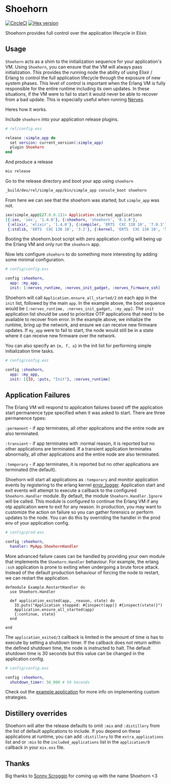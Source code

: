 # Shoehorn

[![CircleCI](https://circleci.com/gh/nerves-project/shoehorn.svg?style=svg)](https://circleci.com/gh/nerves-project/shoehorn)
[![Hex version](https://img.shields.io/hexpm/v/shoehorn.svg "Hex version")](https://hex.pm/packages/shoehorn)

Shoehorn provides full control over the application lifecycle in Elixir.

## Usage

`Shoehorn` acts as a shim to the initialization sequence for your application's
VM. Using `Shoehorn`, you can ensure that the VM will always pass initialization.
This provides the running node the ability of using Elixir / Erlang to control
the full application lifecycle through the exposure of new system phases.
This level of control is important when the Erlang VM is fully responsible
for the entire runtime including its own updates. In these situations, if
the VM were to fail to start it would never be able to recover from a bad
update. This is especially useful when running [Nerves](https://circleci.com/gh/nerves-project).

Heres how it works.

Include `shoehorn` into your application release plugins.

```elixir
# rel/config.exs

release :simple_app do
  set version: current_version(:simple_app)
  plugin Shoehorn
end
```

And produce a release

```sh
mix release
```

Go to the release directory and boot your app using `shoehorn`

```sh
_build/dev/rel/simple_app/bin/simple_app console_boot shoehorn
```

From here we can see that the shoehorn was started, but `simple_app` was not.

```elixir
iex(simple_app@127.0.0.1)1> Application.started_applications
[{:iex, 'iex', '1.4.0'}, {:shoehorn, 'shoehorn', '0.1.0'},
 {:elixir, 'elixir', '1.4.0'}, {:compiler, 'ERTS  CXC 138 10', '7.0.3'},
 {:stdlib, 'ERTS  CXC 138 10', '3.2'}, {:kernel, 'ERTS  CXC 138 10', '5.1.1'}]
```

Booting the shoehorn.boot script with zero application config will being up the
Erlang VM and only run the `shoehorn` app.

Now lets configure `shoehorn` to do something more interesting by adding some
minimal configuration.

```elixir
# config/config.exs

config :shoehorn,
  app: :my_app,
  init: [:nerves_runtime, :nerves_init_gadget, :nerves_firmware_ssh]
```

Shoehorn will call `Application.ensure_all_started/2` on each app in the `init`
list, followed by the main `app`. In the example above, the boot sequence would be
`[:nerves_runtime, :nerves_init_gadget, :my_app]`. The `init` application list
should be used to prioritize OTP applications that need to be available to recover
from error. In the example above, we initialize the runtime, bring up the network,
and ensure we can receive new firmware updates. If `my_app` were to fail to start,
the node would still be in a state where it can receive new firmware over the network.

You can also specify an `{m, f, a}` in the init list for performing
simple initialization time tasks.

```elixir
# config/config.exs

config :shoehorn,
  app: :my_app,
  init: [{IO, :puts, "Init"}, :nerves_runtime]
```

## Application Failures

The Erlang VM will respond to application failures based off the application start
permanence type specified when it was asked to start. There are three permanence types:

  `:permanent` - if app terminates, all other applications and the entire node
  are also terminated.

  `:transient` - if app terminates with :normal reason, it is reported but no
  other applications are terminated. If a transient application terminates
  abnormally, all other applications and the entire node are also terminated.

  `:temporary` - if app terminates, it is reported but no other applications are
  terminated (the default).

Shoehorn will start all applications as `:temporary` and monitor application
events by registering to the erlang kernel [error_logger](http://erlang.org/doc/man/error_logger.html).
Application start and exit events will attempt to execute a callback to the
configured `Shoehorn.Handler` module. By default, the module `Shoehorn.Handler.Ignore`
will be called. This module is configured to continue the Erlang VM if any otp
application were to exit for any reason. In production, you may want to customize
the action on failure so you can gather forensics or perform updates to the node.
You can do this by overriding the handler in the prod env of your application config.

```elixir
# config/prod.exs

config :shoehorn,
  handler: MyApp.ShoehornHandler
```

More advanced failure cases can be handled by providing your own module that implements
the `Shoehorn.Handler` behaviour. For example, the erlang `:ssh` application is prone to
exiting when undergoing a brute force attack. Instead of the default production behaviour of
forcing the node to restart, we can restart the application.

```
defmodule Example.RestartHandler do
  use Shoehorn.Handler

  def application_exited(app, _reason, state) do
    IO.puts("Application stopped: #{inspect(app)} #{inspect(state)}")
    Application.ensure_all_started(app)
    {:continue, state}
  end

end
```

The `application_exited/3` callback is limited in the amount of time is has to execute by
setting a shutdown timer. If the callback does not return within the defined shutdown time,
the node is instructed to halt. The default shutdown time is 30 seconds but this value can
be changed in the application config.

```elixir
# config/config.exs

config :shoehorn,
  shutdown_timer: 50_000 # 50 Seconds
```

Check out the [example application](https://github.com/nerves-project/shoehorn/tree/master/example) for more info on implementing custom strategies.

## Distillery overrides

Shoehorn will alter the release defaults to omit `:mix` and `:distillery` from
the list of default applications to include. If you depend on these applications
at runtime, you can add `:distillery` to the `extra_applications` list and or
`:mix` to the `included_applications` list in the `application/0` callback in
your `mix.exs` file.

## Thanks

Big thanks to [Sonny Scroggin](https://github.com/scrogson) for coming up with
the name Shoehorn <3
